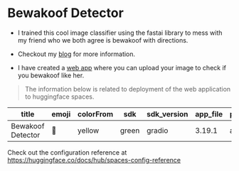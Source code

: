 # Bewakoof Detector

* I trained this cool image classifier using the fastai library to mess with my friend who we both agree is bewakoof with directions.

* Checkout my [blog](https://suchith720.github.io/posts/research/bewakoof-detector/) for more information.

* I have created a [web app](https://huggingface.co/spaces/suchith720/bewakoof_detector) where you can upload your image to check if you bewakoof like her.



> The information below is related to deployment of the web application to huggingface spaces.

| title | emoji | colorFrom | sdk | sdk_version | app_file | pinned | license |
| --- | --- | --- | --- | --- | --- | --- | --- |
| Bewakoof Detector | 🦀 | yellow | green | gradio | 3.19.1 | app.py | false | openrail |

Check out the configuration reference at https://huggingface.co/docs/hub/spaces-config-reference
